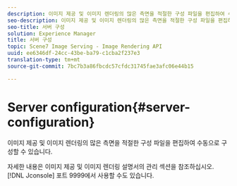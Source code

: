 ```yaml
---
description: 이미지 제공 및 이미지 렌더링의 많은 측면을 적절한 구성 파일을 편집하여 수동으로 구성할 수 있습니다.
seo-description: 이미지 제공 및 이미지 렌더링의 많은 측면을 적절한 구성 파일을 편집하여 수동으로 구성할 수 있습니다.
seo-title: 서버 구성
solution: Experience Manager
title: 서버 구성
topic: Scene7 Image Serving - Image Rendering API
uuid: ee6346df-24cc-43be-ba79-c1cba2f237e3
translation-type: tm+mt
source-git-commit: 7bc7b3a86fbcdc57cfdc31745fae3afc06e44b15

---
```



# Server configuration{#server-configuration}

이미지 제공 및 이미지 렌더링의 많은 측면을 적절한 구성 파일을 편집하여 수동으로 구성할 수 있습니다.

자세한 내용은 이미지 제공 및 이미지 렌더링 설명서의 관리 섹션을 참조하십시오. [!DNL Jconsole] 포트 9999에서 사용할 수도 있습니다.
